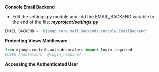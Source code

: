 **Console Email Backend**
- Edit the settings.py module and add the EMAIL_BACKEND variable to the end of the file:
***myproject/settings.py***

```python
EMAIL_BACKEND = 'django.core.mail.backends.console.EmailBackend'
```

**Protecting Views Middleware**
```python
from django.contrib.auth.decorators import login_required
#USES Annotation:  @login_required
```

**Accessing the Authenticated User**
```python

```